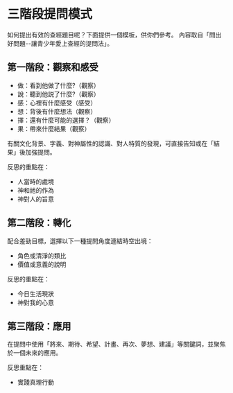 # 三階段提問模式

如何提出有效的查經題目呢？下面提供一個模板，供你們參考。
內容取自「問出好問題--讓青少年愛上查經的提問法」。

## 第一階段：觀察和感受

- 做：看到他做了什麼?（觀察）
- 說：聽到他説了什麼?（觀察）
- 感：心裡有什麼感受（感受）
- 想：背後有什麼想法（觀察）
- 擇：還有什麼可能的選擇？（觀察）
- 果：帶來什麼結果（觀察）

有關文化背景、字義、對神屬性的認識、對人特質的發現，可直接告知或在「結果」後加強提問。

反思的重點在：

- 人當時的處境
- 神和祂的作為
- 神對人的旨意

## 第二階段：轉化

配合差勁目標，選擇以下一種提問角度連結時空出境：

- 角色或清淨的類比
- 價值或意義的說明

反思的重點在：

- 今日生活現狀
- 神對我的心意

## 第三階段：應用

在提問中使用「將來、期待、希望、計畫、再次、夢想、建議」等關鍵詞，並聚焦於一個未來的應用。

反思重點在：

- 實踐真理行動
